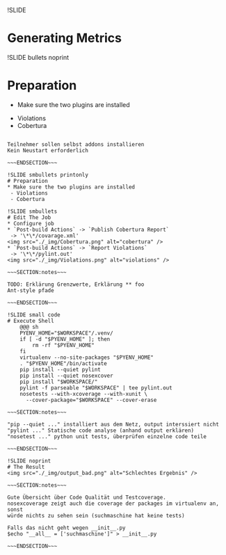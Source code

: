 !SLIDE
# Generating Metrics

!SLIDE bullets noprint
# Preparation
* Make sure the two plugins are installed
 - Violations
 - Cobertura

~~~SECTION:notes~~~

Teilnehmer sollen selbst addons installieren
Kein Neustart erforderlich

~~~ENDSECTION~~~

!SLIDE smbullets printonly
# Preparation
* Make sure the two plugins are installed
 - Violations
 - Cobertura

!SLIDE smbullets 
# Edit The Job
* Configure job
* `Post-build Actions` -> `Publish Cobertura Report`  
 -> '\*\*/covarage.xml'  
<img src="./_img/Cobertura.png" alt="cobertura" />
* `Post-build Actions` -> `Report Violations`  
 -> '\*\*/pylint.out'  
<img src="./_img/Violations.png" alt="violations" />

~~~SECTION:notes~~~

TODO: Erklärung Grenzwerte, Erklärung ** foo
Ant-style pfade 

~~~ENDSECTION~~~

!SLIDE small code
# Execute Shell
    @@@ sh
    PYENV_HOME="$WORKSPACE"/.venv/    
    if [ -d "$PYENV_HOME" ]; then
        rm -rf "$PYENV_HOME"
    fi  
    virtualenv --no-site-packages "$PYENV_HOME"
    . "$PYENV_HOME"/bin/activate
    pip install --quiet pylint
    pip install --quiet nosexcover
    pip install "$WORKSPACE/"
    pylint -f parseable "$WORKSPACE" | tee pylint.out
    nosetests --with-xcoverage --with-xunit \
      --cover-package="$WORKSPACE" --cover-erase

~~~SECTION:notes~~~

"pip --quiet ..." installiert aus dem Netz, output interssiert nicht
"pylint ..." Statische code analyse (anhand output erklären)
"nosetest ..." python unit tests, überprüfen einzelne code teile

~~~ENDSECTION~~~

!SLIDE noprint
# The Result
<img src="./_img/output_bad.png" alt="Schlechtes Ergebnis" />

~~~SECTION:notes~~~

Gute Übersicht über Code Qualität und Testcoverage.  
nosexcoverage zeigt auch die coverage der packages im virtualenv an, sonst
würde nichts zu sehen sein (suchmaschine hat keine tests)

Falls das nicht geht wegen __init__.py  
$echo "__all__ = ['suchmaschine']" > __init__.py

~~~ENDSECTION~~~
